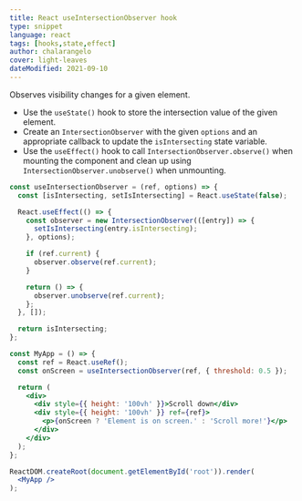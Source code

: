 ```yaml
---
title: React useIntersectionObserver hook
type: snippet
language: react
tags: [hooks,state,effect]
author: chalarangelo
cover: light-leaves
dateModified: 2021-09-10
---
```


Observes visibility changes for a given element.

- Use the `useState()` hook to store the intersection value of the given element.
- Create an `IntersectionObserver` with the given `options` and an appropriate callback to update the `isIntersecting` state variable.
- Use the `useEffect()` hook to call `IntersectionObserver.observe()` when mounting the component and clean up using `IntersectionObserver.unobserve()` when unmounting.

```jsx
const useIntersectionObserver = (ref, options) => {
  const [isIntersecting, setIsIntersecting] = React.useState(false);

  React.useEffect(() => {
    const observer = new IntersectionObserver(([entry]) => {
      setIsIntersecting(entry.isIntersecting);
    }, options);

    if (ref.current) {
      observer.observe(ref.current);
    }

    return () => {
      observer.unobserve(ref.current);
    };
  }, []);

  return isIntersecting;
};
```

```jsx
const MyApp = () => {
  const ref = React.useRef();
  const onScreen = useIntersectionObserver(ref, { threshold: 0.5 });

  return (
    <div>
      <div style={{ height: '100vh' }}>Scroll down</div>
      <div style={{ height: '100vh' }} ref={ref}>
        <p>{onScreen ? 'Element is on screen.' : 'Scroll more!'}</p>
      </div>
    </div>
  );
};

ReactDOM.createRoot(document.getElementById('root')).render(
  <MyApp />
);

```
